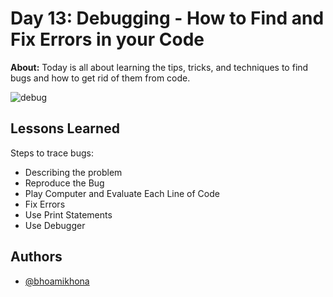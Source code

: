 # Day 13: Debugging - How to Find and Fix Errors in your Code

**About:** Today is all about learning the tips, tricks, and techniques to find bugs and how to get rid of them from code.

![debug](https://user-images.githubusercontent.com/50435319/222471835-80177081-659c-4747-ab11-03da392712f0.png)

## Lessons Learned

Steps to trace bugs:

- Describing the problem
- Reproduce the Bug
- Play Computer and Evaluate Each Line of Code
- Fix Errors
- Use Print Statements
- Use Debugger

## Authors

- [@bhoamikhona](https://github.com/bhoamikhona)

